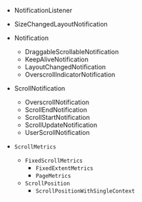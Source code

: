 
* NotificationListener
* SizeChangedLayoutNotification
* Notification
	* DraggableScrollableNotification
	* KeepAliveNotification
	* LayoutChangedNotification
	* OverscrollIndicatorNotification
* ScrollNotification
	* OverscrollNotification
	* ScrollEndNotification
	* ScrollStartNotification
	* ScrollUpdateNotification
	* UserScrollNotification

* `ScrollMetrics`
	* `FixedScrollMetrics`
		* `FixedExtentMetrics`
		* `PageMetrics`
	* `ScrollPosition`
		* `ScrollPositionWithSingleContext`